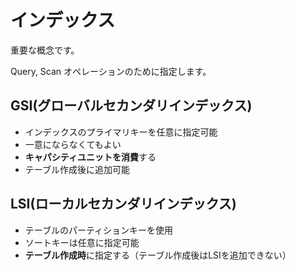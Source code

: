 # インデックス

重要な概念です。

Query, Scan オペレーションのために指定します。


## GSI(グローバルセカンダリインデックス)

- インデックスのプライマリキーを任意に指定可能
- 一意にならなくてもよい
- **キャパシティユニットを消費**する
- テーブル作成後に追加可能

##  LSI(ローカルセカンダリインデックス)

- テーブルのパーティションキーを使用
- ソートキーは任意に指定可能
- **テーブル作成時**に指定する（テーブル作成後はLSIを追加できない）